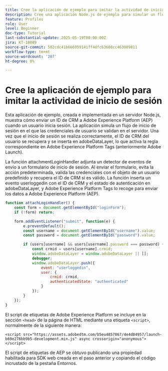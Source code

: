 ```yaml
---
title: Cree la aplicación de ejemplo para imitar la actividad de inicio de sesión
description: Cree una aplicación Node.js de ejemplo para simular un flujo de inicio de sesión
feature: Profiles
role: User
level: Beginner
doc-type: Tutorial
last-substantial-update: 2025-05-19T00:00:00Z
jira: KT-18089
source-git-commit: 502cdc41b666959141ff4dfc63608cc463009811
workflow-type: tm+mt
source-wordcount: '207'
ht-degree: 0%

---
```



# Cree la aplicación de ejemplo para imitar la actividad de inicio de sesión

Esta aplicación de ejemplo, creada e implementada en un servidor Node.js, muestra cómo enviar un ID de CRM a Adobe Experience Platform (AEP) cuando un usuario inicia sesión. La aplicación simula un flujo de inicio de sesión en el que las credenciales de usuario se validan en el servidor. Una vez que el inicio de sesión se realiza correctamente, el ID de CRM del usuario se recupera y se inserta en adobeDataLayer, lo que activa la regla correspondiente en Adobe Experience Platform Tags (anteriormente Adobe Launch).

La función attachmentLoginHandler adjunta un detector de eventos de envío a un formulario de inicio de sesión. Al enviar el formulario, evita la acción predeterminada, valida las credenciales con el objeto de un usuario predefinido y recupera el ID de CRM si es válido. La función inserta un evento userloggedin con el ID de CRM y el estado de autenticación en adobeDataLayer, y Adobe Experience Platform Tags lo recoge para enviar los datos a Adobe Experience Platform (AEP).


```javascript
function attachLoginHandler() {
    const form = document.getElementById("loginForm");
    if (!form) return;

    form.addEventListener("submit", function(e) {
        e.preventDefault();
        const username = document.getElementById("username").value;
        const password = document.getElementById("password").value;

        if (users[username] && users[username].password === password) {
            const crmid = users[username].crmid;
            window.adobeDataLayer = window.adobeDataLayer || [];
            debugger;
            window.adobeDataLayer.push({
                event: "userloggedin",
                user: {
                    crmid: crmid,
                    authenticatedState: "authenticated"
                }
            });
        }
    });
}
```

El script de etiquetas de Adobe Experience Platform se incluye en la sección `<head>` de la página de HTML mediante una etiqueta `<script>`, normalmente de la siguiente manera:

`<script src="https://assets.adobedtm.com/b5eu4857867/4e4d84957/launch-b69e276bb9b5-development.min.js" async crossorigin="anonymous"></script>`

El script de etiquetas de AEP se obtuvo publicando una propiedad habilitada para SDK web creada en el paso anterior y copiando el código incrustado de la pestaña Entornos.


